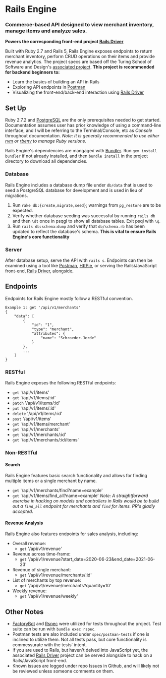 # Rails Engine
### Commerce-based API designed to view merchant inventory, manage items and analyze sales.
**Powers the corresponding front-end project [Rails Driver](#)**

Built with Ruby 2.7 and Rails 5, Rails Engine exposes endpoints to return merchant inventory, perform CRUD operations on their items and provide revenue analytics. The project specs are based off the Turing School of Software and Design's [associated project](#). **This project is recommended for backend beginners to:**
- Learn the basics of building an API in Rails
- Exploring API endpoints in [Postman](#)
- Visualizing the front-end/back-end interaction using [Rails Driver](#)

## Set Up
Ruby 2.7.2 and [PostgreSQL](#) are the only prerequisites needed to get started. Documentation assumes user has prior knowledge of using a command-line interface, and I will be referring to the Terminal/Console, etc as *Console* throughout documentation.
*Note: It is generally recommended to use either [rvm](#) or [rbenv](#) to manage Ruby versions.*

Rails Engine's dependencies are mangaged with [Bundler](#). Run `gem install bundler` if not already installed, and then `bundle install` in the project directory to download all dependencies.

### Database
Rails Engine includes a database dump file under `db/data` that is used to seed a PostgreSQL database for development and is used in lieu of migrations.
1. Run `rake db:{create,migrate,seed}`; warnings from `pg_restore` are to be expected.
2. Verify whether database seeding was successful by running `rails db` and then `\dt` once in psqgl to show all database tables. Exit psql with `\q`.
3. Run `rails db:schema:dump` and verify that `db/schema.rb` has been updated to reflect the database's schema. **This is vital to ensure Rails Engine's core functionality**

### Server
After database setup, serve the API with `rails s`. Endpoints can then be examined using a tool like [Postman](#), [HttPie](#), or serving the Rails/JavaScript front-end, [Rails Driver](#), alongside.

## Endpoints
Endpoints for Rails Engine mostly follow a RESTful convention.
```
Example 1: get '/api/v1/merchants'
{
    "data": [
        {
            "id": "1",
            "type": "merchant",
            "attributes": {
                "name": "Schroeder-Jerde"
            }
        },
	    ...
    ]
}
```
### RESTful
Rails Engine exposes the following RESTful endpoints:
- `get` '/api/v1/items'
- `get` '/api/v1/items/:id'
- `patch` '/api/v1/items/:id'
- `put` '/api/v1/items/:id'
- `delete` '/api/v1/items/:id'
- `post` '/api/v1/items'
- `get` '/api/v1/items/merchant'
- `get` '/api/v1/merchants'
- `get` '/api/v1/merchants/:id'
- `get` '/api/v1/merchants/:id/items'

### Non-RESTful
#### Search
Rails Engine features basic search functionality and allows for finding multiple items or a single merchant by name.
- `get` '/api/v1/merchants/find?name=example'
- `get` '/api/v1/items/find_all?name=example'
*Note: A straightforward exercise in hacking on models and controllers in Rails would be to build out a `find_all` endpoint for merchants and `find` for items. PR's gladly accepted.*

#### Revenue Analysis
Rails Engine also features endpoints for sales analysis, including:
- Overall revenue:
    - `get` '/api/v1/revenue'
- Revenue across time-frame:
    - `get` '/api/v1/revenue?start_date=2020-06-23&end_date=2021-06-23'
- Revenue of single merchant:
    - `get` '/api/v1/revenue/merchants/:id'
- List of merchants by top revenue:
    - `get` '/api/v1/revenue/merchants?quantity=10'
- Weekly revenue:
    - `get` '/api/v1/revenue/weekly'

## Other Notes
- [FactoryBot](#) and [Rspec]() were utilized for tests throughout the project. Test suite can be run with `bundle exec rspec`.
- Postman tests are also included under `spec/postman-tests` if one is inclined to utilize them. Not all tests pass, but core functionality is commessurate with the tests' intent.
- If you are used to Rails, but haven't delved into JavaScript yet, the associated [Rails Driver](#) project can be served alongside to hack on a Rails/JavaScript front-end.
- Known issues are logged under repo Issues in Github, and will likely not be reviewed unless someone comments on them.
